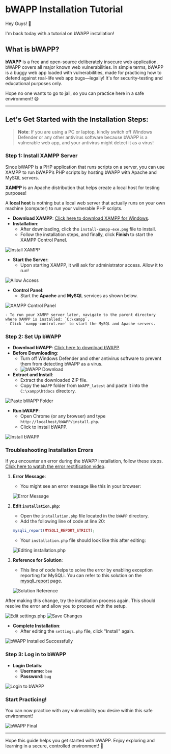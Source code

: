 # bWAPP Installation Tutorial

Hey Guys! 👋

I'm back today with a tutorial on bWAPP installation!

## What is bWAPP?

**bWAPP** is a free and open-source deliberately insecure web application. bWAPP covers all major known web vulnerabilities. In simple terms, bWAPP is a buggy web app loaded with vulnerabilities, made for practicing how to defend against real-life web app bugs—legally! It's for security-testing and educational purposes only.

Hope no one wants to go to jail, so you can practice here in a safe environment! 😄

---

## Let's Get Started with the Installation Steps:

> **Note**: If you are using a PC or laptop, kindly switch off Windows Defender or any other antivirus software because bWAPP is a vulnerable web app, and your antivirus might detect it as a virus!

### Step 1: Install XAMPP Server

Since bWAPP is a PHP application that runs scripts on a server, you can use XAMPP to run bWAPP’s PHP scripts by hosting bWAPP with Apache and MySQL servers.

**XAMPP** is an Apache distribution that helps create a local host for testing purposes!

A **local host** is nothing but a local web server that actually runs on your own machine (computer) to run your vulnerable PHP scripts.

- **Download XAMPP**: [Click here to download XAMPP for Windows](https://www.apachefriends.org/index.html).
- **Installation**:
    - After downloading, click the `install-xampp-exe.png` file to install.
    - Follow the installation steps, and finally, click **Finish** to start the XAMPP Control Panel.

![Install XAMPP](screenshots/xampp-install-finish.png)

- **Start the Server**:
    - Upon starting XAMPP, it will ask for administrator access. Allow it to run!

![Allow Access](screenshots/access-allow.png)

- **Control Panel**:
    - Start the **Apache** and **MySQL** services as shown below.

![XAMPP Control Panel](screenshots/xampp_control.png)

    - To run your XAMPP server later, navigate to the parent directory where XAMPP is installed: `C:\xampp`.
    - Click `xampp-control.exe` to start the MySQL and Apache servers.

### Step 2: Set Up bWAPP

- **Download bWAPP**: [Click here to download bWAPP](https://sourceforge.net/projects/bwapp/).
- **Before Downloading**: 
    - Turn off Windows Defender and other antivirus software to prevent them from detecting bWAPP as a virus.
    - ![bWAPP Download](screenshots/bwapp.png)
- **Extract and Install**:
    - Extract the downloaded ZIP file.
    - Copy the `bWAPP` folder from `bWAPP_latest` and paste it into the `C:\xampp\htdocs` directory.

![Paste bWAPP Folder](screenshots/pasted_bwapp.png)

- **Run bWAPP**:
    - Open Chrome (or any browser) and type `http://localhost/bWAPP/install.php`.
    - Click to install bWAPP.

![Install bWAPP](screenshots/bwapp_install.png)


### Troubleshooting Installation Errors
If you encounter an error during the bWAPP installation, follow these steps. [Click here to watch the error rectification video](https://www.youtube.com/watch?v=T9NbyQyYhNE).
1. **Error Message**:
    - You might see an error message like this in your browser:

    ![Error Message](screenshots/error-query.png)

2. **Edit `installation.php`**:
    - Open the `installation.php` file located in the `bWAPP` directory.
    - Add the following line of code at line 20:

    ```php
    mysqli_report(MYSQLI_REPORT_STRICT);
    ```

    - Your `installation.php` file should look like this after editing:

    ![Editing `installation.php`](screenshots/installation-php.png)

3. **Reference for Solution**:
    - This line of code helps to solve the error by enabling exception reporting for MySQLi. You can refer to this solution on the [mysqli_report](https://www.php.net/manual/en/mysqli.report.php) page.


    ![Solution Reference](screenshots/error-solving.png)

After making this change, try the installation process again. This should resolve the error and allow you to proceed with the setup.


![Edit settings.php](screenshots/bwapp_path.png)
![Save Changes](screenshots/bwapp_path.png)

- **Complete Installation**:
    - After editing the `settings.php` file, click "Install" again.

![bWAPP Installed Successfully](screenshots/sucessfully_install_bwapp.png)

### Step 3: Log in to bWAPP

- **Login Details**:
    - **Username**: `bee`
    - **Password**: `bug`
  
![Login to bWAPP](screenshots/bwapp_login.png)

### Start Practicing!

You can now practice with any vulnerability you desire within this safe environment!

![bWAPP Final](screenshots/final_bwapp.png)

---

Hope this guide helps you get started with bWAPP. Enjoy exploring and learning in a secure, controlled environment! 🚀
